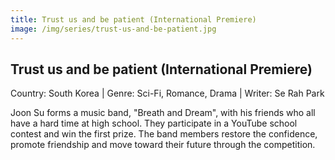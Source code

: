 ```yaml
---
title: Trust us and be patient (International Premiere)
image: /img/series/trust-us-and-be-patient.jpg
---
```


## Trust us and be patient (International Premiere)
Country: South Korea | Genre: Sci-Fi, Romance, Drama | Writer: Se Rah Park 

Joon Su forms a music band, "Breath and Dream", with his friends who all have a hard time at high school. They participate in a YouTube school contest and win the first prize. The band members restore the confidence, promote friendship and move toward their future through the competition. 